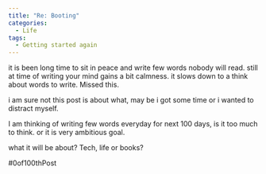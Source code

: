 ```yaml
---
title: "Re: Booting"
categories:
  - Life
tags:
  - Getting started again
---
```


it is been long time to sit in peace and write few words nobody will read. still at time of writing your mind gains a bit calmness. it slows down to a think about words to write. Missed this.

i am sure not this post is about what, may be i got some time or i wanted to distract myself. 

I am thinking of writing few words everyday for next 100 days, is it too much to think. or it is very ambitious goal. 

what it will be about? Tech, life or books?

#0of100thPost
